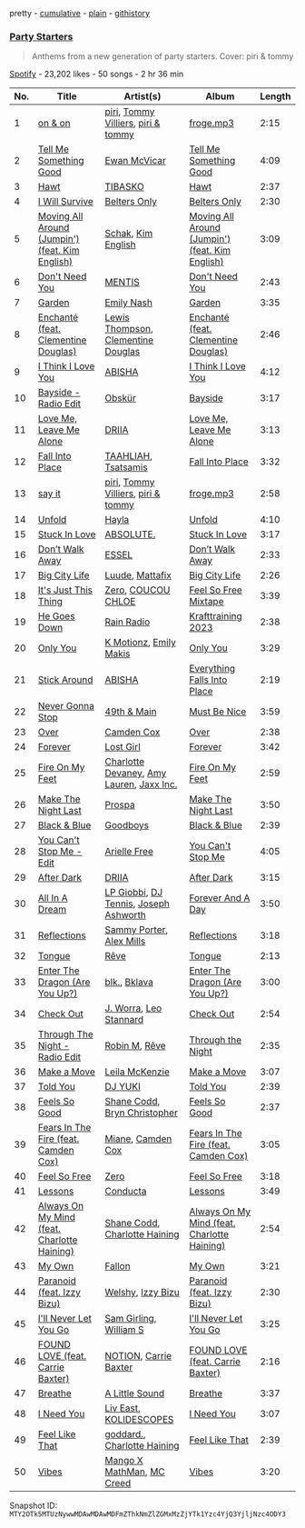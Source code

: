 pretty - [cumulative](/playlists/cumulative/37i9dQZF1DXaave677EKyk.md) - [plain](/playlists/plain/37i9dQZF1DXaave677EKyk) - [githistory](https://github.githistory.xyz/mackorone/spotify-playlist-archive/blob/main/playlists/plain/37i9dQZF1DXaave677EKyk)

### [Party Starters](https://open.spotify.com/playlist/37i9dQZF1DXaave677EKyk)

> Anthems from a new generation of party starters\. Cover: piri & tommy

[Spotify](https://open.spotify.com/user/spotify) - 23,202 likes - 50 songs - 2 hr 36 min

| No. | Title | Artist(s) | Album | Length |
|---|---|---|---|---|
| 1 | [on & on](https://open.spotify.com/track/5mfGEs5n647v4WE3K5YmBy) | [piri](https://open.spotify.com/artist/4DpmPt7gfAAq7WEx0E1X8s), [Tommy Villiers](https://open.spotify.com/artist/4M4KGWKy7pSQ5HaJNCutBN), [piri & tommy](https://open.spotify.com/artist/2U6J9Q89i1TNhesKreFD65) | [froge.mp3](https://open.spotify.com/album/4AueWk2dGXqbMFx7ogEAs7) | 2:15 |
| 2 | [Tell Me Something Good](https://open.spotify.com/track/5krhFNgUcYHwXlNPJJYzFM) | [Ewan McVicar](https://open.spotify.com/artist/4d2NUjh9ZrzG1ZZdhpSDKH) | [Tell Me Something Good](https://open.spotify.com/album/4tyukGQ3uDTgjLHxHZocH4) | 4:09 |
| 3 | [Hawt](https://open.spotify.com/track/2K6qq0V7jXSlhucLr8R74Z) | [TIBASKO](https://open.spotify.com/artist/6xq7g0E52yq4y8Op9X82Uo) | [Hawt](https://open.spotify.com/album/2pAXyc02IaCw8JOPjoDVLM) | 2:37 |
| 4 | [I Will Survive](https://open.spotify.com/track/5Fi4nPER6YbntbYDW4P3Pz) | [Belters Only](https://open.spotify.com/artist/1H1sDUWSlytzifZTDpKgUA) | [Belters Only](https://open.spotify.com/album/7q2csSLstONjj56KHf4YpD) | 2:30 |
| 5 | [Moving All Around \(Jumpin'\) \(feat\. Kim English\)](https://open.spotify.com/track/3rN9iG9QDHFQfBdbym2uel) | [Schak](https://open.spotify.com/artist/7gA8yMxRoBujfmpDLuLPvx), [Kim English](https://open.spotify.com/artist/1Tvhj4mF2pvvAT1InLbRKs) | [Moving All Around \(Jumpin'\) \(feat\. Kim English\)](https://open.spotify.com/album/70r5AZjJ8e1dw4TxqcHae5) | 3:09 |
| 6 | [Don't Need You](https://open.spotify.com/track/1hD8aKvuRTJjVFOwinCA97) | [MENTIS](https://open.spotify.com/artist/5wl0tYW6IrhE0f7uj9S6C3) | [Don't Need You](https://open.spotify.com/album/2NUXauIpeSJa6rHRgP21vY) | 2:43 |
| 7 | [Garden](https://open.spotify.com/track/77uXlUY5qtAxiN1UCtAcyF) | [Emily Nash](https://open.spotify.com/artist/6OaDL8ICMweuCQZfgYIKup) | [Garden](https://open.spotify.com/album/1ojXM8eKlN2poo2wbKpwCm) | 3:35 |
| 8 | [Enchanté \(feat\. Clementine Douglas\)](https://open.spotify.com/track/6ZvWa14rXQKpqNMVO0hIXD) | [Lewis Thompson](https://open.spotify.com/artist/26OmQHradZrF0CS7DrgWDH), [Clementine Douglas](https://open.spotify.com/artist/4DWuml4Jf6K81b5rAPwMb6) | [Enchanté \(feat\. Clementine Douglas\)](https://open.spotify.com/album/0LwP3EebCvMfaKK6KRot1f) | 2:46 |
| 9 | [I Think I Love You](https://open.spotify.com/track/2KZF6LTvlwYKwhStAWCd0f) | [ABISHA](https://open.spotify.com/artist/5NxlgxZ0yYlmCdy1jhUcDQ) | [I Think I Love You](https://open.spotify.com/album/1GqZAk1uPn3CToYZn0Uux1) | 4:12 |
| 10 | [Bayside \- Radio Edit](https://open.spotify.com/track/7hYW4hKuPkfaLbzTpg9hQB) | [Obskür](https://open.spotify.com/artist/29MTNlaVntQaQiDyj8KGwx) | [Bayside](https://open.spotify.com/album/6zkyKkJPiRV3EiAuTg6aQC) | 3:17 |
| 11 | [Love Me, Leave Me Alone](https://open.spotify.com/track/55MckToyWVSitUdMySgApN) | [DRIIA](https://open.spotify.com/artist/4bBcD1Iabv9tLFcZ6FGdys) | [Love Me, Leave Me Alone](https://open.spotify.com/album/2qryqXKgPDQ55TwPKzbGMM) | 3:13 |
| 12 | [Fall Into Place](https://open.spotify.com/track/1wLg7RjXTcPUMfa5hZswmf) | [TAAHLIAH](https://open.spotify.com/artist/2pGARcnqDa3WoicxemVeqU), [Tsatsamis](https://open.spotify.com/artist/3z2RaxEObO8hXkvmG5xou0) | [Fall Into Place](https://open.spotify.com/album/4V60NNPJMG4EM2B1fwbJz9) | 3:32 |
| 13 | [say it](https://open.spotify.com/track/1qYSKTn4Peb38J5828xUmF) | [piri](https://open.spotify.com/artist/4DpmPt7gfAAq7WEx0E1X8s), [Tommy Villiers](https://open.spotify.com/artist/4M4KGWKy7pSQ5HaJNCutBN), [piri & tommy](https://open.spotify.com/artist/2U6J9Q89i1TNhesKreFD65) | [froge.mp3](https://open.spotify.com/album/4AueWk2dGXqbMFx7ogEAs7) | 2:58 |
| 14 | [Unfold](https://open.spotify.com/track/6hj2GEXUPrHo86Ga9qfMkS) | [Hayla](https://open.spotify.com/artist/4yX6mpMyBGf9UfvBB8JJrc) | [Unfold](https://open.spotify.com/album/4R0zPK9sjAsr3rXqTTE7qV) | 4:10 |
| 15 | [Stuck In Love](https://open.spotify.com/track/6Hw597MDyZYBm9sLP8BTCN) | [ABSOLUTE.](https://open.spotify.com/artist/7LAUsmZK0QfpJAmapct66h) | [Stuck In Love](https://open.spotify.com/album/565EdGwHonCa2Gg0s1BZye) | 3:17 |
| 16 | [Don’t Walk Away](https://open.spotify.com/track/2TNkWEQkEj1ksOydBwurwF) | [ESSEL](https://open.spotify.com/artist/2ucdZN7GyBGxIKHIzksnXc) | [Don’t Walk Away](https://open.spotify.com/album/3YnMECirAZJqx2e40IiEC2) | 2:33 |
| 17 | [Big City Life](https://open.spotify.com/track/1LIvdWNdKmHvU0FJvw2diN) | [Luude](https://open.spotify.com/artist/20cmhoGvN0eyzhmsHJH1Mg), [Mattafix](https://open.spotify.com/artist/5KORW1YGiERJqfuYjXMCyz) | [Big City Life](https://open.spotify.com/album/5Z9UyG6AYfNphE7UJGXifC) | 2:26 |
| 18 | [It's Just This Thing](https://open.spotify.com/track/1PzMiuvUMQRKfxxNsPAjZR) | [Zero](https://open.spotify.com/artist/6ocDQwCTkVro3cmejcF1DH), [COUCOU CHLOE](https://open.spotify.com/artist/5xmw3tD4MbvhA1ay1U0HEC) | [Feel So Free Mixtape](https://open.spotify.com/album/4dHbS7oUzTsbkc0SPRhTWB) | 3:39 |
| 19 | [He Goes Down](https://open.spotify.com/track/05QxhgU8foggzTp9EhOvdv) | [Rain Radio](https://open.spotify.com/artist/2T8o1YNgbgsE41xb62AlRY) | [Krafttraining 2023](https://open.spotify.com/album/0KGRd0yjrjkykgpuGW8083) | 2:38 |
| 20 | [Only You](https://open.spotify.com/track/2gcgwomqMF4Z92EZAPv3Ic) | [K Motionz](https://open.spotify.com/artist/6QYdXToMo4XHnG1AnEVZYJ), [Emily Makis](https://open.spotify.com/artist/51ferxocEKt0vjxzUsqyFX) | [Only You](https://open.spotify.com/album/4IdRKmgd3lPeH5NuwDpi6i) | 3:29 |
| 21 | [Stick Around](https://open.spotify.com/track/5uM8bC7dVn5v59zwQybe9d) | [ABISHA](https://open.spotify.com/artist/5NxlgxZ0yYlmCdy1jhUcDQ) | [Everything Falls Into Place](https://open.spotify.com/album/2R9HgibWqmnLNBlKSxxtiJ) | 2:19 |
| 22 | [Never Gonna Stop](https://open.spotify.com/track/216LOkWfwFC0oI2ffMApMc) | [49th & Main](https://open.spotify.com/artist/0nnF48t4C8uqGS5HPnCN3F) | [Must Be Nice](https://open.spotify.com/album/6OofM4R1bZLZXrU1Pwr09L) | 3:59 |
| 23 | [Over](https://open.spotify.com/track/2R5zZ42pco4K4dGdX0GxSp) | [Camden Cox](https://open.spotify.com/artist/5mNpMP01Co4vXZ3U0fWP3C) | [Over](https://open.spotify.com/album/07Xdxsb20hV1rRtHkM5nAh) | 2:38 |
| 24 | [Forever](https://open.spotify.com/track/0FqcLYLjgbb2VUPClORTPr) | [Lost Girl](https://open.spotify.com/artist/145mFGIlZXfYlGQTTWA9OS) | [Forever](https://open.spotify.com/album/18E1JR8Wfx1L2aALN2ekFj) | 3:42 |
| 25 | [Fire On My Feet](https://open.spotify.com/track/126A71xdNotkAXGSZhtgKD) | [Charlotte Devaney](https://open.spotify.com/artist/58quCP7j2McEeEtRungVle), [Amy Lauren](https://open.spotify.com/artist/0nOcx2Q9TleKLfgje3H9Zz), [Jaxx Inc.](https://open.spotify.com/artist/24GbqXC3O6yyfHbEhRdepf) | [Fire On My Feet](https://open.spotify.com/album/7eGT3dSbXAQiY7Ufq5LCRN) | 2:59 |
| 26 | [Make The Night Last](https://open.spotify.com/track/7LhJcuKVjWEJpCRWuE9EiK) | [Prospa](https://open.spotify.com/artist/6HabM2PUM519iIxervGWSb) | [Make The Night Last](https://open.spotify.com/album/0eBsV99mKaO1uMEBi8n75J) | 3:50 |
| 27 | [Black & Blue](https://open.spotify.com/track/4sr6SwiKaIc6z90KEPKmzR) | [Goodboys](https://open.spotify.com/artist/2nm38smINjms1LtczR0Cei) | [Black & Blue](https://open.spotify.com/album/4xb0NhEvmO2m5YV1sxzTmH) | 2:39 |
| 28 | [You Can't Stop Me \- Edit](https://open.spotify.com/track/7KneCBQD257aXmL5iinbOZ) | [Arielle Free](https://open.spotify.com/artist/3hHvAP73aCKQMbcn2SQZ9d) | [You Can't Stop Me](https://open.spotify.com/album/3Le3GzbvkqUzlrIwAjaMDa) | 4:05 |
| 29 | [After Dark](https://open.spotify.com/track/1sW02lK1IFW7npJLZhbeBV) | [DRIIA](https://open.spotify.com/artist/4bBcD1Iabv9tLFcZ6FGdys) | [After Dark](https://open.spotify.com/album/18zldHfrIJnaweM9MRUvEk) | 3:15 |
| 30 | [All In A Dream](https://open.spotify.com/track/54bDkdpdPXz2jZa7awodRF) | [LP Giobbi](https://open.spotify.com/artist/3oKnyRhYWzNsTiss5n4Z1J), [DJ Tennis](https://open.spotify.com/artist/6vJvFV1A2CpT8s5B1oUN6t), [Joseph Ashworth](https://open.spotify.com/artist/7CpmbhzkL9uT1D9nhckTxB) | [Forever And A Day](https://open.spotify.com/album/36WARq51pYeQO75a2YNjaj) | 3:50 |
| 31 | [Reflections](https://open.spotify.com/track/3fqwZhWW1bThvY01kFh5Kn) | [Sammy Porter](https://open.spotify.com/artist/2D51qkOmTNsNQj3C4LIvH7), [Alex Mills](https://open.spotify.com/artist/6z9EDgWh3ZJZKIJI5Q71Cq) | [Reflections](https://open.spotify.com/album/4aJD3e4tpG34qSDUxJ9YZT) | 3:18 |
| 32 | [Tongue](https://open.spotify.com/track/2bJgUPmlG2o6A0qfZJgkdh) | [Rêve](https://open.spotify.com/artist/06vEAqcicwoSBw85e8biJx) | [Tongue](https://open.spotify.com/album/0TNM4CTPP3WUA7oZcpe5cN) | 2:13 |
| 33 | [Enter The Dragon \(Are You Up?\)](https://open.spotify.com/track/3AtvfGdTKFyhh8wtIB05r9) | [blk.](https://open.spotify.com/artist/1oLPIdUjd6rJY1llzFcVw0), [Bklava](https://open.spotify.com/artist/71t5uC7AYxisT7Z55Y2Kqd) | [Enter The Dragon \(Are You Up?\)](https://open.spotify.com/album/1JfBbmKOcrQa4LmEb6iU0A) | 3:00 |
| 34 | [Check Out](https://open.spotify.com/track/2n6qz4opcJlHsEpI8030YM) | [J\. Worra](https://open.spotify.com/artist/4q0N3EI67tVnAeeaXbNQIj), [Leo Stannard](https://open.spotify.com/artist/37fzXndf2fxVrk7qarhyo0) | [Check Out](https://open.spotify.com/album/1i9flcfwW08i5ynf4YZHsb) | 2:54 |
| 35 | [Through The Night \- Radio Edit](https://open.spotify.com/track/2gHEGakBTCACE179XoCg2K) | [Robin M](https://open.spotify.com/artist/2XOzTjiQuB1TeW6JQKU3j7), [Rêve](https://open.spotify.com/artist/06vEAqcicwoSBw85e8biJx) | [Through the Night](https://open.spotify.com/album/2PLSUN7AZmosnt1D7xNkKV) | 2:35 |
| 36 | [Make a Move](https://open.spotify.com/track/7p1lLtEenOrmPEQSgHk5mz) | [Leila McKenzie](https://open.spotify.com/artist/0bCEQkLomEgAbRwJu2p9aF) | [Make a Move](https://open.spotify.com/album/0TeNg4xA7ansgoKyDMbr9p) | 3:07 |
| 37 | [Told You](https://open.spotify.com/track/1tCUI4oiKXTVpTKzKuoG4R) | [DJ YUKI](https://open.spotify.com/artist/4FMFA5iNrEH3pJGnolicsB) | [Told You](https://open.spotify.com/album/24NfqY1ncbu0FmqNe7Ns1W) | 2:39 |
| 38 | [Feels So Good](https://open.spotify.com/track/4z4AEQps7o1UamAbIxmVqw) | [Shane Codd](https://open.spotify.com/artist/2s7Oijd4mFGgEkhYJtf3sJ), [Bryn Christopher](https://open.spotify.com/artist/7mWMzxN6IAIQ1tfFFtAiQv) | [Feels So Good](https://open.spotify.com/album/79zoOjtwBRLyGDjEQhtDps) | 2:37 |
| 39 | [Fears In The Fire \(feat\. Camden Cox\)](https://open.spotify.com/track/1CjY6ANoDxJ20dh0DfD1qE) | [Miane](https://open.spotify.com/artist/6bprXdW2g8kg49tNslPQ6X), [Camden Cox](https://open.spotify.com/artist/5mNpMP01Co4vXZ3U0fWP3C) | [Fears In The Fire \(feat\. Camden Cox\)](https://open.spotify.com/album/7lRpIFJzeeNNfRjgdFeLTR) | 3:05 |
| 40 | [Feel So Free](https://open.spotify.com/track/2LXv7VRCHmtusc6B9FfkVW) | [Zero](https://open.spotify.com/artist/6ocDQwCTkVro3cmejcF1DH) | [Feel So Free](https://open.spotify.com/album/6bxI8Jmu1EPzT2uVdJCog5) | 3:18 |
| 41 | [Lessons](https://open.spotify.com/track/7AAZFKHnWrXQfcDMZcjeAU) | [Conducta](https://open.spotify.com/artist/1lMcg4Y7nW5hHgIVsN9Shn) | [Lessons](https://open.spotify.com/album/5Ei9PH8W4h3d1AfyAb1L35) | 3:49 |
| 42 | [Always On My Mind \(feat\. Charlotte Haining\)](https://open.spotify.com/track/6ZDGcLFDewEV6c9xOgpFGS) | [Shane Codd](https://open.spotify.com/artist/2s7Oijd4mFGgEkhYJtf3sJ), [Charlotte Haining](https://open.spotify.com/artist/2XRjIwgD0UiJXtx7Xzfy7w) | [Always On My Mind \(feat\. Charlotte Haining\)](https://open.spotify.com/album/2K3fnT3oy5pIeaWtBKrEBr) | 2:54 |
| 43 | [My Own](https://open.spotify.com/track/4paaxnKFJoHfL319b7HMTP) | [Fallon](https://open.spotify.com/artist/73LVVE6OYOwlXlIJAFNJdR) | [My Own](https://open.spotify.com/album/6Mxf8ZUgkYW3ExC6zdHopA) | 3:21 |
| 44 | [Paranoid \(feat\. Izzy Bizu\)](https://open.spotify.com/track/2obJRJaLqTepXxwa2ww8cF) | [Welshy](https://open.spotify.com/artist/2eDmtsJH4pQksx4CNhlSQ6), [Izzy Bizu](https://open.spotify.com/artist/6b5YOgXIliAozdo49vUCJQ) | [Paranoid \(feat\. Izzy Bizu\)](https://open.spotify.com/album/6beavdkWUJx58OA4vKQpLC) | 2:30 |
| 45 | [I'll Never Let You Go](https://open.spotify.com/track/3tfHAxVT3liJRbYx1WQMPL) | [Sam Girling](https://open.spotify.com/artist/3zQO5XxE5WRRWqk58vt0dS), [William S](https://open.spotify.com/artist/5t8pPAOxUSIfEPipFCWY12) | [I'll Never Let You Go](https://open.spotify.com/album/4DFL74rppKwnY7zRbj8ES5) | 3:25 |
| 46 | [FOUND LOVE \(feat\. Carrie Baxter\)](https://open.spotify.com/track/5C29RTtzXBODKoZn0aB4zb) | [NOTION](https://open.spotify.com/artist/1uRVM0wBdtyEuU582EeKJM), [Carrie Baxter](https://open.spotify.com/artist/052GxJJYMQVVqXRsZfORK1) | [FOUND LOVE \(feat\. Carrie Baxter\)](https://open.spotify.com/album/7ut4PfRhGtazFoK7UOMxbs) | 2:16 |
| 47 | [Breathe](https://open.spotify.com/track/0X8D1aF2WJ88zYLqnftV8S) | [A Little Sound](https://open.spotify.com/artist/1Jv2F8VFJsSr2XKte0vpbQ) | [Breathe](https://open.spotify.com/album/25u6Jd11wYorlIrHAksRtH) | 3:37 |
| 48 | [I Need You](https://open.spotify.com/track/5P8bGcA8Xe7XKxvCs78qfR) | [Liv East](https://open.spotify.com/artist/12Yeojvul63OHxXXI6Z5x7), [KOLIDESCOPES](https://open.spotify.com/artist/21ey6s5hEcTcVKDrF5MWby) | [I Need You](https://open.spotify.com/album/1EW1LgJEXD7AakcZ3PaCIo) | 3:07 |
| 49 | [Feel Like That](https://open.spotify.com/track/2GlzL3MAoqg6sKFEC3tKFQ) | [goddard.](https://open.spotify.com/artist/3yDDYheQFqfhKZXdjFQuuP), [Charlotte Haining](https://open.spotify.com/artist/2XRjIwgD0UiJXtx7Xzfy7w) | [Feel Like That](https://open.spotify.com/album/3VrM26Y9zVHzAVHov5uzWE) | 2:39 |
| 50 | [Vibes](https://open.spotify.com/track/2S1qVuKPYZM2uhKn0lpncg) | [Mango X MathMan](https://open.spotify.com/artist/4DNzWICHEOAYjJjJhn1dJh), [MC Creed](https://open.spotify.com/artist/6abMSOfq8xfhJXV9WRblCd) | [Vibes](https://open.spotify.com/album/64U3N5GzsXigu5GL8QTLBL) | 3:20 |

Snapshot ID: `MTY2OTk5MTUzNywwMDAwMDAwMDFmZThkNmZlZGMxMzZjYTk1Yzc4YjQ3YjljNzc4ODY3`
